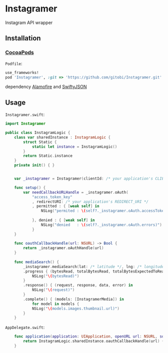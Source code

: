 # Instagramer
Instagram API wrapper

## Installation
### [CocoaPods](http://cocoapods.org)
`Podfile`:
```ruby
use_frameworks!
pod 'Instagramer', :git => 'https://github.com/gitobi/Instagramer.git'
```

dependency [Alamofire](https://github.com/Alamofire/Alamofire) and [SwiftyJSON](https://github.com/SwiftyJSON/SwiftyJSON)

## Usage

`Instagramer.swift`:
```swift
import Instagramer

public class InstagramLogic {
    class var sharedInstance : InstagramLogic {
        struct Static {
            static let instance = InstagramLogic()
        }
        return Static.instance
    }
    private init() { }


    var _instagramer = Instagramer(clientId: /* your application's CLIENT_ID */)

    func setup() {
        var needCallbackURLHandle = _instagramer.oAuth(
            "access_token_key"
            , redirectURI: /* your application's REDIRECT_URI */
            , permitted : { [weak self] in
                NSLog("permited : \(self?._instagramer.oAuth.accessToken)")
            
            }, denied : { [weak self] in
                NSLog("denied   : \(self?._instagramer.oAuth.errors)")
            }
    }
    
    func oauthCallbackHandle(url: NSURL) -> Bool {
        return _instagramer.oAuthHandle(url)
    }
    
    func mediaSearch() {
        _instagramer.mediaSearch(lat: /* latitude */, lng: /* longitude */)
        .progress { (bytesRead, totalBytesRead, totalBytesExpectedToRead) in
            NSLog("\(bytesRead)")
        }
        .response() { (request, response, data, error) in
            NSLog("\(request)")
        }
        .complete() { (models: [InstagramerMedia]) in
            for model in models {
            NSLog("\(models.images.thumbnail.url)")
        }
    }
```

`AppDelegate.swift`:
```swift
    func application(application: UIApplication, openURL url: NSURL, sourceApplication: String?, annotation: AnyObject?) -> Bool {
        return InstagramLogic.sharedInstance.oauthCallbackHandle(url) {
    }
```
